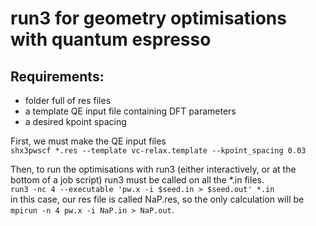 # run3 for geometry optimisations with quantum espresso     
                                                           
## Requirements:                                             
   * folder full of res files                              
   * a template QE input file containing DFT parameters    
   * a desired kpoint spacing                              

First, we must make the QE input files  
`shx3pwscf *.res --template vc-relax.template --kpoint_spacing 0.03`  

Then, to run the optimisations with run3 (either interactively, or at the bottom of a job script) run3 must be called on all the *.in files.  
`run3 -nc 4 --executable 'pw.x -i $seed.in > $seed.out' *.in`  
in this case, our res file is called NaP.res, so the only calculation will be `mpirun -n 4 pw.x -i NaP.in > NaP.out`.  
